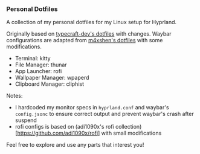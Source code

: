 ### Personal Dotfiles

A collection of my personal dotfiles for my Linux setup for Hyprland.

Originally based on [typecraft-dev's dotfiles](https://github.com/typecraft-dev/dotfiles) with changes.
Waybar configurations are adapted from [m4xshen's dotfiles](https://github.com/m4xshen/dotfiles) with some modifications.

- Terminal: kitty
- File Manager: thunar
- App Launcher: rofi
- Wallpaper Manager: wpaperd
- Clipboard Manager: cliphist

Notes:
- I hardcoded my monitor specs in `hyprland.conf` and waybar's `config.jsonc` to ensure correct output and prevent waybar's crash after suspend
- rofi configs is based on (adi1090x's rofi collection)[https://github.com/adi1090x/rofi] with small modifications

Feel free to explore and use any parts that interest you!
